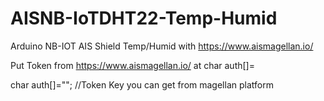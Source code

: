 # AISNB-IoTDHT22-Temp-Humid
Arduino NB-IOT AIS Shield Temp/Humid with https://www.aismagellan.io/

Put Token from https://www.aismagellan.io/ at char auth[]=

char auth[]=""; 		//Token Key you can get from magellan platform

